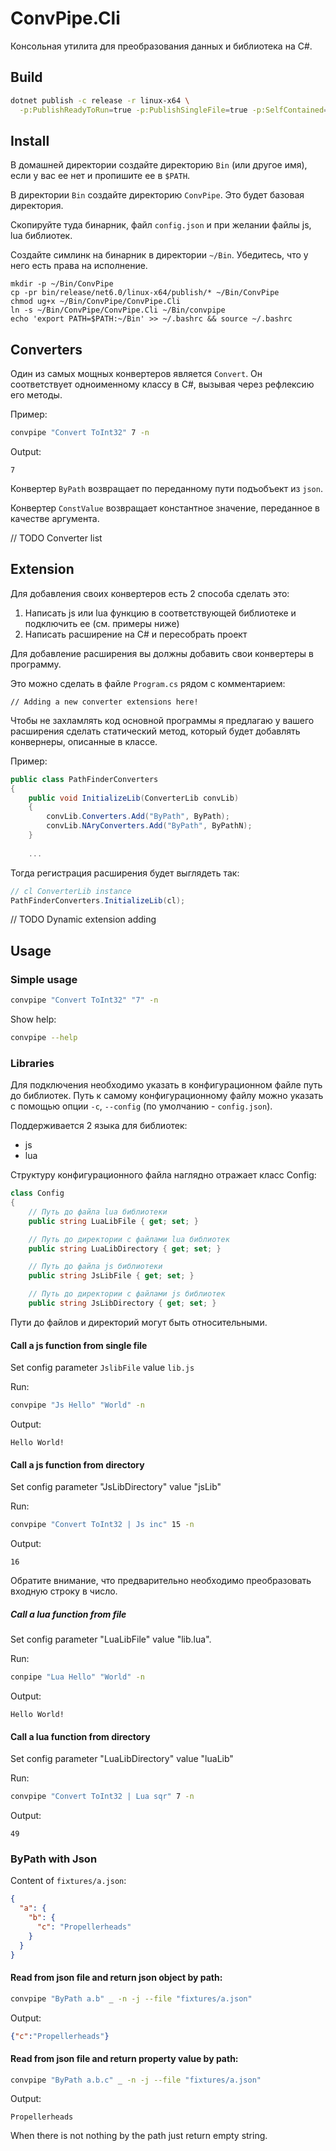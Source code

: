 # ConvPipe.Cli

Консольная утилита для преобразования данных и библиотека на C#.

## Build 

```bash
dotnet publish -c release -r linux-x64 \
  -p:PublishReadyToRun=true -p:PublishSingleFile=true -p:SelfContained=true
```

## Install

В домашней директории создайте директорию `Bin` (или другое имя), если у вас ее нет и пропишите ее в `$PATH`.

В директории `Bin` создайте директорию `ConvPipe`. Это будет базовая директория.

Скопируйте туда бинарник, файл `config.json` и при желании файлы js, lua библиотек.

Создайте симлинк на бинарник в директории `~/Bin`. Убедитесь, что у него есть права на исполнение.

```bin
mkdir -p ~/Bin/ConvPipe
cp -pr bin/release/net6.0/linux-x64/publish/* ~/Bin/ConvPipe
chmod ug+x ~/Bin/ConvPipe/ConvPipe.Cli
ln -s ~/Bin/ConvPipe/ConvPipe.Cli ~/Bin/convpipe
echo 'export PATH=$PATH:~/Bin' >> ~/.bashrc && source ~/.bashrc
```

## Converters

Один из самых мощных конвертеров является `Convert`. Он соответствует одноименному классу в C#,
вызывая через рефлексию его методы.

Пример:

```bash
convpipe "Convert ToInt32" 7 -n
```

Output:

```text
7
```

Конвертер `ByPath` возвращает по переданному пути подъобъект из `json`.

Конвертер `ConstValue` возвращает константное значение, переданное в качестве аргумента.

// TODO Converter list

## Extension

Для добавления своих конвертеров есть 2 способа сделать это:
1. Написать js или lua функцию в соответствующей библиотеке и подключить ее (см. примеры ниже)
2. Написать расширение на C# и пересобрать проект

Для добавление расширения вы должны добавить свои конвертеры в программу.

Это можно сделать в файле `Program.cs` рядом с комментарием:

```text
// Adding a new converter extensions here!
```

Чтобы не захламлять код основной программы я предлагаю у вашего расширения сделать статический метод,
который будет добавлять конвернеры, описанные в классе.

Пример:

```csharp
public class PathFinderConverters
{
    public void InitializeLib(ConverterLib convLib)
    {
        convLib.Converters.Add("ByPath", ByPath);
        convLib.NAryConverters.Add("ByPath", ByPathN);
    }
    
    ...
```

Тогда регистрация расширения будет выглядеть так:

```csharp
// cl ConverterLib instance
PathFinderConverters.InitializeLib(cl);
```

// TODO Dynamic extension adding

## Usage

### Simple usage

```bash
convpipe "Convert ToInt32" "7" -n
```

Show help:
```bash
convpipe --help
```

### Libraries

Для подключения необходимо указать в конфигурационном файле путь до библиотек. 
Путь к самому конфигурационному файлу можно указать с помощью опции `-c`, `--config` (по умолчанию - `config.json`).

Поддерживается 2 языка для библиотек:
* js
* lua

Структуру конфигурационного файла наглядно отражает класс Config:

```csharp
class Config
{
    // Путь до файла lua библиотеки
    public string LuaLibFile { get; set; }

    // Путь до директории с файлами lua библиотек
    public string LuaLibDirectory { get; set; }

    // Путь до файла js библиотеки
    public string JsLibFile { get; set; }

    // Путь до директории с файлами js библиотек
    public string JsLibDirectory { get; set; }
```

Пути до файлов и директорий могут быть относительными. 

#### Call a js function from single file

Set config parameter `JslibFile` value `lib.js`

Run:

```bash
convpipe "Js Hello" "World" -n
```

Output:

```text
Hello World!
```

#### Call a js function from directory

Set config parameter "JsLibDirectory" value "jsLib"

Run:

```bash
convpipe "Convert ToInt32 | Js inc" 15 -n
```

Output:

```text
16
```

Обратите внимание, что предварительно необходимо преобразовать входную строку в число.

##### Call a lua function from file

Set config parameter "LuaLibFile" value "lib.lua".

Run:

```bash
conpipe "Lua Hello" "World" -n
```

Output:

```text
Hello World!
```

#### Call a lua function from directory

Set config parameter "LuaLibDirectory" value "luaLib"

Run:

```bash
convpipe "Convert ToInt32 | Lua sqr" 7 -n
```

Output:

```text
49
```

### ByPath with Json

Content of `fixtures/a.json`:

```json
{
  "a": {
    "b": {
      "c": "Propellerheads"
    }
  }
}
```

#### Read from json file and return json object by path:
```bash
convpipe "ByPath a.b" _ -n -j --file "fixtures/a.json"
```

Output:
```json
{"c":"Propellerheads"}
```

#### Read from json file and return property value by path:
```bash
convpipe "ByPath a.b.c" _ -n -j --file "fixtures/a.json"
```

Output:
```text
Propellerheads
```

When there is not nothing by the path just return empty string.